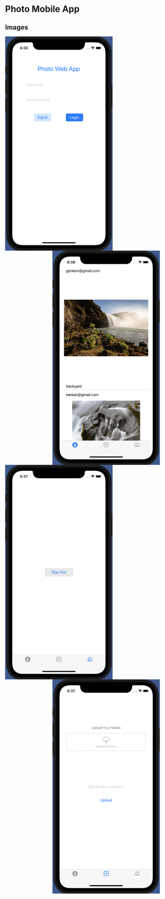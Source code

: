 # Photo Mobile App

## Images
<img src="/Images/login.png" align="left" width="350"/>
<img src="/Images/homepage.png" align="right" width="350"/>
<img src="/Images/settings.png" align="left" width="350"/>
<img src="/Images/upload.png" align="right" width="350"/>
